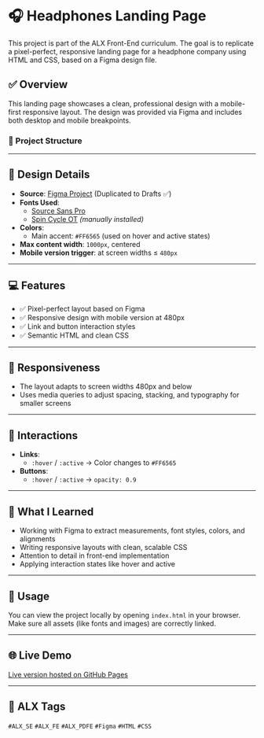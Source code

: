 # 🎧 Headphones Landing Page

This project is part of the ALX Front-End curriculum. The goal is to replicate a pixel-perfect, responsive landing page for a headphone company using HTML and CSS, based on a Figma design file.

## ✅ Overview

This landing page showcases a clean, professional design with a mobile-first responsive layout. The design was provided via Figma and includes both desktop and mobile breakpoints.

### 📁 Project Structure



---

## 🎨 Design Details

- **Source**: [Figma Project](https://www.figma.com/file/abcdefghij) (Duplicated to Drafts ✅)
- **Fonts Used**:  
  - [Source Sans Pro](https://fonts.google.com/specimen/Source+Sans+Pro)  
  - [Spin Cycle OT](https://www.fontspace.com/spin-cycle-font-f25446) *(manually installed)*
- **Colors**:
  - Main accent: `#FF6565` (used on hover and active states)
- **Max content width**: `1000px`, centered
- **Mobile version trigger**: at screen widths ≤ `480px`

---

## 💻 Features

- ✅ Pixel-perfect layout based on Figma
- ✅ Responsive design with mobile version at 480px
- ✅ Link and button interaction styles
- ✅ Semantic HTML and clean CSS

---

## 📱 Responsiveness

- The layout adapts to screen widths 480px and below
- Uses media queries to adjust spacing, stacking, and typography for smaller screens

---

## 🧪 Interactions

- **Links**:
  - `:hover` / `:active` → Color changes to `#FF6565`
- **Buttons**:
  - `:hover` / `:active` → `opacity: 0.9`

---

## 🧠 What I Learned

- Working with Figma to extract measurements, font styles, colors, and alignments
- Writing responsive layouts with clean, scalable CSS
- Attention to detail in front-end implementation
- Applying interaction states like hover and active

---

## 📌 Usage

You can view the project locally by opening `index.html` in your browser. Make sure all assets (like fonts and images) are correctly linked.

---

## 🌐 Live Demo

[Live version hosted on GitHub Pages](https://yourusername.github.io/alx_html_css/headphones/)

---

## 🔖 ALX Tags

`#ALX_SE` `#ALX_FE` `#ALX_PDFE` `#Figma` `#HTML` `#CSS`

